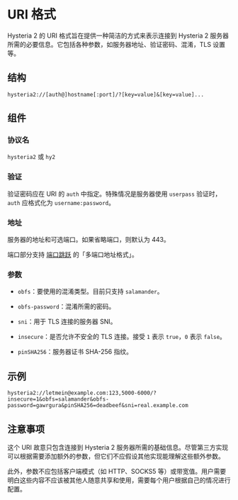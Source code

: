 # URI 格式

Hysteria 2 的 URI 格式旨在提供一种简洁的方式来表示连接到 Hysteria 2 服务器所需的必要信息。它包括各种参数，如服务器地址、验证密码、混淆，TLS 设置等。

## 结构

```
hysteria2://[auth@]hostname[:port]/?[key=value]&[key=value]...
```

## 组件

### 协议名

`hysteria2` 或 `hy2`

### 验证

验证密码应在 URI 的 `auth` 中指定。特殊情况是服务器使用 `userpass` 验证时，`auth` 应格式化为 `username:password`。

### 地址

服务器的地址和可选端口。如果省略端口，则默认为 443。

端口部分支持 [端口跳跃](../advanced/Port-Hopping.md) 的「多端口地址格式」。

### 参数

- `obfs`：要使用的混淆类型。目前只支持 `salamander`。

- `obfs-password`：混淆所需的密码。

- `sni`：用于 TLS 连接的服务器 SNI。

- `insecure`：是否允许不安全的 TLS 连接。接受 `1` 表示 `true`，`0` 表示 `false`。

- `pinSHA256`：服务器证书 SHA-256 指纹。

## 示例

```
hysteria2://letmein@example.com:123,5000-6000/?insecure=1&obfs=salamander&obfs-password=gawrgura&pinSHA256=deadbeef&sni=real.example.com
```

## 注意事项

这个 URI 故意只包含连接到 Hysteria 2 服务器所需的基础信息。尽管第三方实现可以根据需要添加额外的参数，但它们不应假设其他实现能理解这些额外参数。

此外，参数不应包括客户端模式（如 HTTP、SOCKS5 等）或带宽值。用户需要明白这些内容不应该被其他人随意共享和使用，需要每个用户根据自己的情况进行配置。
